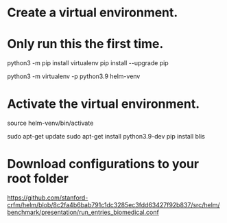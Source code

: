 # Create a virtual environment.
# Only run this the first time.
python3 -m pip install virtualenv
pip install --upgrade pip

python3 -m virtualenv -p python3.9 helm-venv

# Activate the virtual environment.
source helm-venv/bin/activate

sudo apt-get update
sudo apt-get install python3.9-dev
pip install blis


# Download configurations to your root folder
https://github.com/stanford-crfm/helm/blob/8c2fa4b6bab791c1dc3285ec3fdd63427f92b837/src/helm/benchmark/presentation/run_entries_biomedical.conf
